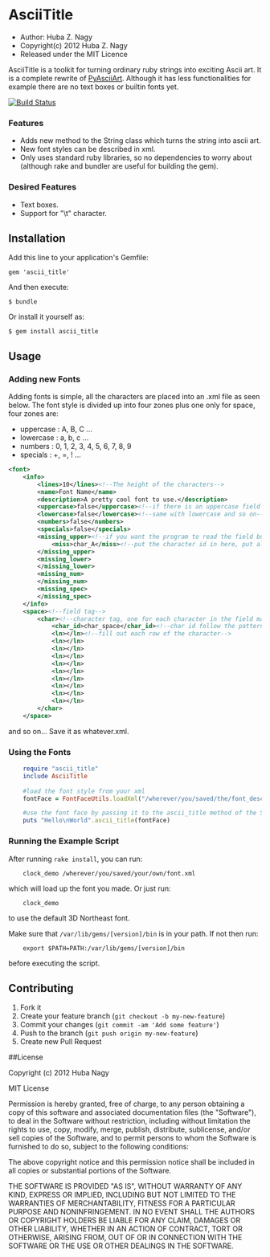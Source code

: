 # AsciiTitle

* Author: Huba Z. Nagy 
* Copyright(c) 2012 Huba Z. Nagy
* Released under the MIT Licence

AsciiTitle is a toolkit for turning ordinary ruby strings into exciting Ascii art. It is
a complete rewrite of [PyAsciiArt](http://github.com/huba/PyAsciiArt). Although it has less
functionalities for example there are no text boxes or builtin fonts yet.

[![Build Status](https://travis-ci.org/huba/AsciiTitle.png)](https://travis-ci.org/huba/AsciiTitle)

### Features

* Adds new method to the String class which turns the string into ascii art.
* New font styles can be described in xml.
* Only uses standard ruby libraries, so no dependencies to worry about (although
rake and bundler are useful for building the gem).

### Desired Features

* Text boxes.
* Support for "\t" character.

## Installation

Add this line to your application's Gemfile:

    gem 'ascii_title'

And then execute:

    $ bundle

Or install it yourself as:

    $ gem install ascii_title

## Usage

### Adding new Fonts

Adding fonts is simple, all the characters are placed into
an .xml file as seen below. The font style is 
divided up into four zones plus one only for space,
four zones are:

* uppercase : A,  B, C ...
* lowercase : a, b, c ...
* numbers : 0, 1, 2, 3, 4, 5, 6, 7, 8, 9
* specials : +, =, ! ...

```xml
<font>
	<info>
		<lines>10</lines><!--The height of the characters-->
		<name>Font Name</name>
		<description>A pretty cool font to use.</description>
		<uppercase>false</uppercase><!--if there is an uppercase field or should the program just skip it-->
		<lowercase>false</lowercase><!--same with lowercase and so on-->
		<numbers>false</numbers>
		<specials>false</specials>
		<missing_upper><!--if you want the program to read the field but there are a few characters missing still-->
			<miss>char_A</miss><!--put the character id in here, put all of them into the appropriate field-->
		</missing_upper>
		<missing_lower>
		</missing_lower>
		<missing_num>
		</missing_num>
		<missing_spec>
		</missing_spec>
	</info>
	<space><!--field tag-->
		<char><!--character tag, one for each character in the field make sure you put each character into the right field-->
			<char_id>char_space</char_id><!--char id follow the pattern: char_A, char_a, char_4...-->
			<ln></ln><!--fill out each row of the character-->
			<ln></ln>
			<ln></ln>
			<ln></ln>
			<ln></ln>
			<ln></ln>
			<ln></ln>
			<ln></ln>
			<ln></ln>
			<ln></ln>
		</char>
	</space>
```
and so on... Save it as whatever.xml.

### Using the Fonts

```ruby
	require "ascii_title"
	include AsciiTitle
	
	#load the font style from your xml
	fontFace = FontFaceUtils.loadXml("/wherever/you/saved/the/font_description.xml")

	#use the font face by passing it to the ascii_title method of the String class
	puts "Hello\nWorld".ascii_title(fontFace)
```

### Running the Example Script

After running `rake install`, you can run:
```
	clock_demo /wherever/you/saved/your/own/font.xml
```
which will load up the font you made. Or just run:
```
	clock_demo
```
to use the default 3D Northeast font.

Make sure that `/var/lib/gems/[version]/bin` is in your path. If not
then run:
```
	export $PATH=PATH:/var/lib/gems/[version]/bin
```
before executing the script.

## Contributing

1. Fork it
2. Create your feature branch (`git checkout -b my-new-feature`)
3. Commit your changes (`git commit -am 'Add some feature'`)
4. Push to the branch (`git push origin my-new-feature`)
5. Create new Pull Request

##License

Copyright (c) 2012 Huba Nagy

MIT License

Permission is hereby granted, free of charge, to any person obtaining
a copy of this software and associated documentation files (the
"Software"), to deal in the Software without restriction, including
without limitation the rights to use, copy, modify, merge, publish,
distribute, sublicense, and/or sell copies of the Software, and to
permit persons to whom the Software is furnished to do so, subject to
the following conditions:

The above copyright notice and this permission notice shall be
included in all copies or substantial portions of the Software.

THE SOFTWARE IS PROVIDED "AS IS", WITHOUT WARRANTY OF ANY KIND,
EXPRESS OR IMPLIED, INCLUDING BUT NOT LIMITED TO THE WARRANTIES OF
MERCHANTABILITY, FITNESS FOR A PARTICULAR PURPOSE AND
NONINFRINGEMENT. IN NO EVENT SHALL THE AUTHORS OR COPYRIGHT HOLDERS BE
LIABLE FOR ANY CLAIM, DAMAGES OR OTHER LIABILITY, WHETHER IN AN ACTION
OF CONTRACT, TORT OR OTHERWISE, ARISING FROM, OUT OF OR IN CONNECTION
WITH THE SOFTWARE OR THE USE OR OTHER DEALINGS IN THE SOFTWARE.
